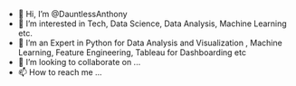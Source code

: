 - 👋 Hi, I’m @DauntlessAnthony
- 👀 I’m interested in Tech, Data Science, Data Analysis, Machine Learning etc.
- 🌱 I’m an Expert in Python for Data Analysis and Visualization , Machine Learning, Feature Engineering, Tableau for Dashboarding etc
- 💞️ I’m looking to collaborate on ...
- 📫 How to reach me ...

<!---
DauntlessAnthony/DauntlessAnthony is a ✨ special ✨ repository because its `README.md` (this file) appears on your GitHub profile.
You can click the Preview link to take a look at your changes.
--->
